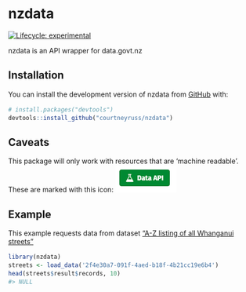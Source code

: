 
<!-- README.md is generated from README.Rmd. Please edit that file -->

# nzdata

<!-- badges: start -->

[![Lifecycle:
experimental](https://img.shields.io/badge/lifecycle-experimental-orange.svg)](https://lifecycle.r-lib.org/articles/stages.html#experimental)
<!-- badges: end -->

nzdata is an API wrapper for data.govt.nz

## Installation

You can install the development version of nzdata from
[GitHub](https://github.com/) with:

``` r
# install.packages("devtools")
devtools::install_github("courtneyruss/nzdata")
```

## Caveats

This package will only work with resources that are ‘machine readable’.
These are marked with this icon: ![Data API Image](images/data_api.png)

## Example

This example requests data from dataset [“A-Z listing of all Whanganui
streets”](https://catalogue.data.govt.nz/dataset/whanganui-streets-a-z/resource/2f4e30a7-091f-4aed-b18f-4b21cc19e6b4)

``` r
library(nzdata)
streets <- load_data('2f4e30a7-091f-4aed-b18f-4b21cc19e6b4')
head(streets$result$records, 10)
#> NULL
```
